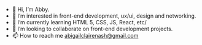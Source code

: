 - 👋 Hi, I’m Abby.
- 👀 I’m interested in front-end development, ux/ui, design and networking. 
- 🌱 I’m currently learning HTML 5, CSS, JS, React, etc/
- 💞️ I’m looking to collaborate on front-end development projects.
- 📫 How to reach me abigailclairenash@gmail.com

<!---
ahubngit/ahubngit is a ✨ special ✨ repository because its `README.md` (this file) appears on your GitHub profile.
You can click the Preview link to take a look at your changes.
--->
